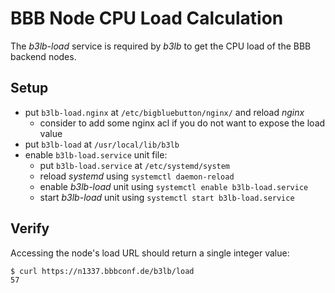 # BBB Node CPU Load Calculation

The *b3lb-load* service is required by *b3lb* to get the CPU load of the BBB backend nodes.


## Setup

- put `b3lb-load.nginx` at `/etc/bigbluebutton/nginx/` and reload *nginx*
  - consider to add some nginx acl if you do not want to expose the load value
- put `b3lb-load` at `/usr/local/lib/b3lb`
- enable `b3lb-load.service` unit file:
  - put `b3lb-load.service` at `/etc/systemd/system`
  - reload *systemd* using `systemctl daemon-reload`
  - enable *b3lb-load* unit using `systemctl enable b3lb-load.service`
  - start *b3lb-load* unit using `systemctl start b3lb-load.service`


## Verify

Accessing the node's load URL should return a single integer value:

```bash
$ curl https://n1337.bbbconf.de/b3lb/load
57
```
